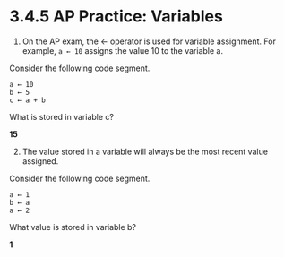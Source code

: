 # 3.4.5 AP Practice: Variables

1. On the AP exam, the ← operator is used for variable assignment. For example, `a ← 10` assigns the value 10 to the variable a.

Consider the following code segment.

```
a ← 10 
b ← 5 
c ← a + b
```

What is stored in variable c?

**15**

2. The value stored in a variable will always be the most recent value assigned.

Consider the following code segment.

```
a ← 1
b ← a 
a ← 2 
```

What value is stored in variable b?

**1**